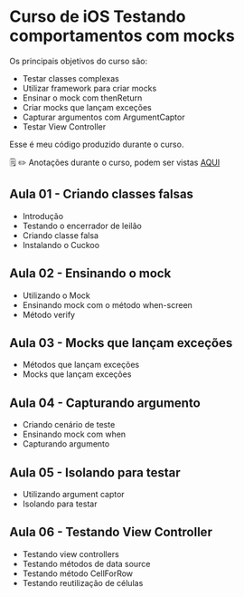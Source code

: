 # Curso de iOS Testando comportamentos com mocks

Os principais objetivos do curso são:
- Testar classes complexas
- Utilizar framework para criar mocks
- Ensinar o mock com thenReturn
- Criar mocks que lançam exceções
- Capturar argumentos com ArgumentCaptor
- Testar View Controller

Esse é meu código produzido durante o curso.

:spiral_notepad: :pencil2: Anotações durante o curso, podem ser vistas [AQUI](https://marcoaurelio.slite.com/api/s/note/8Maf3gzST386cCxGcbrznT/iOS-Testando-comportamentos-com-mocks)

## Aula 01 - Criando classes falsas
- Introdução
- Testando o encerrador de leilão
- Criando classe falsa
- Instalando o Cuckoo

## Aula 02 - Ensinando o mock
- Utilizando o Mock
- Ensinando mock com o método when-screen
- Método verify

## Aula 03 - Mocks que lançam exceções
- Métodos que lançam exceções
- Mocks que lançam exceções

## Aula 04 - Capturando argumento
- Criando cenário de teste
- Ensinando mock com when
- Capturando argumento

## Aula 05 - Isolando para testar
- Utilizando argument captor
- Isolando para testar

## Aula 06 - Testando View Controller
- Testando view controllers
- Testando métodos de data source
- Testando método CellForRow
- Testando reutilização de células
